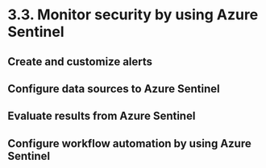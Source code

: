 # 3.3. Monitor security by using Azure Sentinel

## Create and customize alerts

## Configure data sources to Azure Sentinel

## Evaluate results from Azure Sentinel

## Configure workflow automation by using Azure Sentinel
